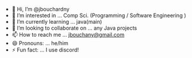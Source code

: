 - 👋 Hi, I’m @jbouchardny
- 👀 I’m interested in ... Comp Sci. (Programming / Software Engineering )
- 🌱 I’m currently learning ... java(main)
- 💞️ I’m looking to collaborate on ... any Java projects
- 📫 How to reach me ... jbouchany@gmail.com
- 😄 Pronouns: ... he/him
- ⚡ Fun fact: ... I use discord!

<!---
jbouchardny/jbouchardny is a ✨ special ✨ repository because its `README.md` (this file) appears on your GitHub profile.
You can click the Preview link to take a look at your changes.
--->
